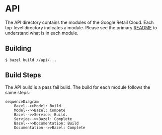 # API

The API directory contains the modules of the Google Retail Cloud.
Each top-level directory indicates a module. Please see the 
primary [README](../README.md) to understand what is in each module.

## Building

```shell
$ bazel build //api/...
```

## Build Steps
The API build is a pass fail build. The build for each module
follows the same steps:

```mermaid
sequenceDiagram
    Bazel-->>Model: Build
    Model-->>Bazel: Compete
    Bazel-->>Service: Build.
    Service-->>Bazel: Complete
    Bazel-->>Documentation: Build
    Documentation-->>Bazel: Complete
```

